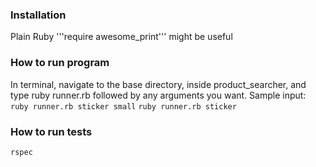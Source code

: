 
### Installation
Plain Ruby
'''require awesome_print''' might be useful 

### How to run program
In terminal, navigate to the base directory, inside product_searcher, 
and type ruby runner.rb followed by any arguments you want. 
Sample input:
```ruby runner.rb sticker small```
```ruby runner.rb sticker ```

### How to run tests
``` rspec ```